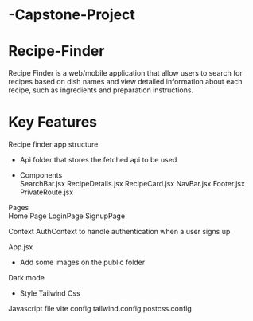 # -Capstone-Project
# Recipe-Finder
Recipe Finder is a web/mobile application that allow users to search for recipes based on dish names and view detailed information about each recipe, such as ingredients and preparation instructions.

 # Key Features
 Recipe finder app structure 

 * Api folder that stores the fetched api to be used 
 
* Components  
    SearchBar.jsx
    RecipeDetails.jsx
    RecipeCard.jsx
    NavBar.jsx
    Footer.jsx 
    PrivateRoute.jsx
    
 Pages   
    Home Page
    LoginPage
    SignupPage

Context
    AuthContext  to handle authentication when a  user signs up 

App.jsx

* Add some images on the public folder 


Dark mode 
    
    
      

* Style
    Tailwind
    Css 

Javascript file
vite config
tailwind.config
postcss.config



